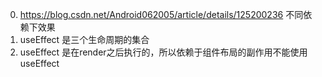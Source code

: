 0. https://blog.csdn.net/Android062005/article/details/125200236 不同依赖下效果
1. useEffect 是三个生命周期的集合
2. useEffect 是在render之后执行的，所以依赖于组件布局的副作用不能使用useEffect